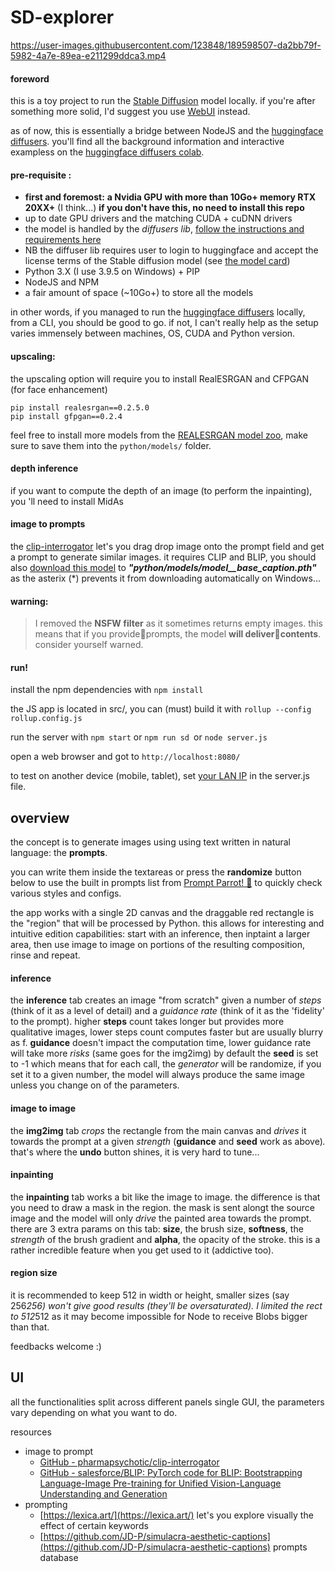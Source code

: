 # SD-explorer


https://user-images.githubusercontent.com/123848/189598507-da2bb79f-5982-4a7e-89ea-e211299ddca3.mp4


#### foreword

this is a toy project to run the [Stable Diffusion](https://github.com/CompVis/stable-diffusion) model locally.
if you're after something more solid, I'd suggest you use [WebUI](https://github.com/hlky/stable-diffusion-webui) instead.

as of now, this is essentially a bridge between NodeJS and the [huggingface diffusers](https://github.com/huggingface/diffusers).
you'll find all the background information and interactive exampless on the [huggingface diffusers colab](https://colab.research.google.com/github/huggingface/notebooks/blob/main/diffusers/stable_diffusion.ipynb#scrollTo=gd-vX3cavOCt).

#### pre-requisite :

- **first and foremost:**
  **a Nvidia GPU with more than 10Go+ memory RTX 20XX+** (I think...)
  **if you don't have this, no need to install this repo**
- up to date GPU drivers and the matching CUDA + cuDNN drivers
- the model is handled by the _diffusers lib_, [follow the instructions and requirements here](https://github.com/huggingface/diffusers)
- NB the diffuser lib requires user to login to huggingface and accept the license terms of the Stable diffusion model (see [the model card](https://huggingface.co/CompVis/stable-diffusion-v1-4))
- Python 3.X (I use 3.9.5 on Windows) + PIP
- NodeJS and NPM
- a fair amount of space (~10Go+) to store all the models

in other words, if you managed to run the [huggingface diffusers](https://github.com/huggingface/diffusers) locally, from a CLI, you should be good to go. if not, I can't really help as the setup varies immensely between machines, OS, CUDA and Python version.

#### upscaling:

the upscaling option will require you to install RealESRGAN and CFPGAN (for face enhancement)

```
pip install realesrgan==0.2.5.0
pip install gfpgan==0.2.4
```

feel free to install more models from the [REALESRGAN model zoo](https://upscale.wiki/wiki/Model_Database#Paper.2FOfficial_Models), make sure to save them into the `python/models/` folder.

#### depth inference

if you want to compute the depth of an image (to perform the inpainting), you 'll need to install MidAs

#### image to prompts

the [clip-interrogator](https://github.com/pharmapsychotic/clip-interrogator) let's you drag drop image onto the prompt field and get a prompt to generate similar images.
it requires CLIP and BLIP, you should also [download this model](https://storage.googleapis.com/sfr-vision-language-research/BLIP/models/model*_base_caption.pth) to ***"python/models/model__base_caption.pth"***  as the asterix (*) prevents it from downloading automatically on Windows...

#### **warning:**

> I removed the **NSFW filter** as it sometimes returns empty images. this means that if you provide🔞prompts, the model **will deliver🔞contents**.
> consider yourself warned.

#### run!

install the npm dependencies with `npm install`

the JS app is located in src/, you can (must) build it with `rollup --config rollup.config.js`

run the server with `npm start` or `npm run sd `or `node server.js`

open a web browser and got to `http://localhost:8080/ `

to test on another device (mobile, tablet), set [your LAN IP](https://www.poftut.com/how-to-find-my-router-ip-address-on-windows-linux-macosx-android-ios-iphone-chromeos-operating-systems/) in the server.js file.

## overview

the concept is to generate images using using text written in natural language: the **prompts**.

you can write them inside the textareas or press the **randomize** button below to use the built in prompts list from [Prompt Parrot! 🦜](https://colab.research.google.com/drive/1GtyVgVCwnDfRvfsHbeU0AlG-SgQn1p8e?usp=sharing#scrollTo=gbfhp-raJgPH) to quickly check various styles and configs.

the app works with a single 2D canvas and the draggable red rectangle is the "region" that will be processed by Python. this allows for interesting and intuitive edition capabilities: start with an inference, then inptaint a larger area, then use image to image on portions of the resulting composition, rinse and repeat.

#### inference

the **inference** tab creates an image "from scratch" given a number of _steps_ (think of it as a level of detail) and a _guidance rate_ (think of it as the 'fidelity' to the prompt).
higher **steps** count takes longer but provides more qualitative images, lower steps count computes faster but are usually blurry as f.
**guidance** doesn't impact the computation time, lower guidance rate will take more _risks_ (same goes for the img2img)
by default the **seed** is set to -1 which means that for each call, the _generator_ will be randomize, if you set it to a given number, the model will always produce the same image unless you change on of the parameters.

#### image to image

the **img2img** tab _crops_ the rectangle from the main canvas and _drives_ it towards the prompt at a given _strength_ (**guidance** and **seed** work as above)_._
that's where the **undo** button shines, it is very hard to tune...

#### inpainting

the **inpainting** tab works a bit like the image to image. the difference is that you need to draw a mask in the region.
the mask is sent alongt the source image and the model will only _drive_ the painted area towards the prompt.
there are 3 extra params on this tab: **size**, the brush size, **softness**, the _strength_ of the brush gradient and **alpha**, the opacity of the stroke. this is a rather incredible feature when you get used to it (addictive too).

#### region size

it is recommended to keep 512 in width or height, smaller sizes (say 256*256) won't give good results (they'll be oversaturated). I limited the rect to 512*512 as it may become impossible for Node to receive Blobs bigger than that.

feedbacks welcome :)

## UI

all the functionalities split across different panels single GUI, the parameters vary depending on what you want to do.

resources

- image to prompt
  - [GitHub - pharmapsychotic/clip-interrogator](https://github.com/pharmapsychotic/clip-interrogator)
  - [GitHub - salesforce/BLIP: PyTorch code for BLIP: Bootstrapping Language-Image Pre-training for Unified Vision-Language Understanding and Generation](https://github.com/salesforce/BLIP)
- prompting
  - [https://lexica.art/](https://lexica.art/) let's you explore visually the effect of certain keywords
  - [https://github.com/JD-P/simulacra-aesthetic-captions](https://github.com/JD-P/simulacra-aesthetic-captions) prompts database
